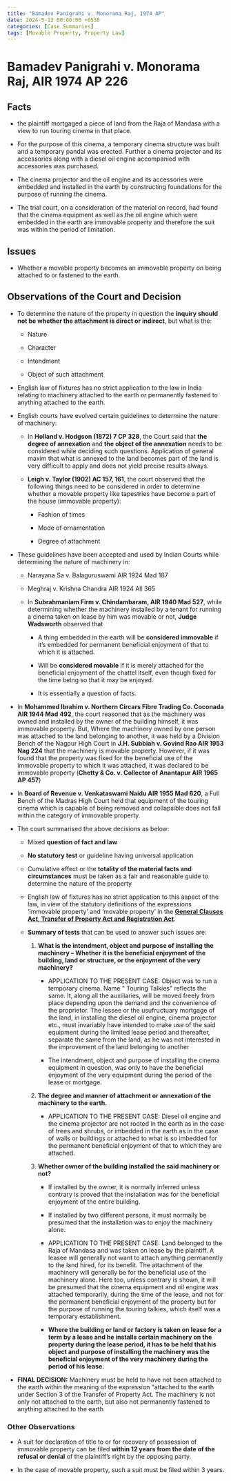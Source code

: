 ```yaml
---
title: "Bamadev Panigrahi v. Monorama Raj, 1974 AP"
date: 2024-5-13 00:00:00 +0530
categories: [Case Summaries]
tags: [Movable Property, Property Law]
---
```


# Bamadev Panigrahi v. Monorama Raj, AIR 1974 AP 226

## Facts

* the plaintiff mortgaged a piece of land from the Raja of Mandasa with a view to run touring cinema in that place.

* For the purpose of this cinema, a temporary cinema structure was built and a temporary pandal was erected. Further a cinema projector and its accessories along with a diesel oil engine accompanied with accessories was purchased.

* The cinema projector and the oil engine and its accessories were embedded and installed in the earth by constructing foundations for the purpose of running the cinema.

* The trial court, on a consideration of the material on record, had found that the cinema equipment as well as the oil engine which were embedded in the earth are immovable property and therefore the suit was within the period of limitation.

## Issues

* Whether a movable property becomes an immovable property on being attached to or fastened to the earth.

## Observations of the Court and Decision

* To determine the nature of the property in question the **inquiry should not be whether the attachment is direct or indirect**, but what is the:
  
   * Nature
     
   * Character
     
   * Intendment
     
   * Object of such attachment
     
* English law of fixtures has no strict application to the law in India relating to machinery
attached to the earth or permanently fastened to anything attached to the earth.

* English courts have evolved certain guidelines to determine the nature of machinery:
  
   * In **Holland v. Hodgson (1872) 7 CP 328**, the Court said that **the degree of annexation** and **the object of the annexation** needs to be considered while deciding such questions. Application of general maxim that what is annexed to the land becomes part of the land is very difficult to apply and does not yield precise results always.
 
   * **Leigh v. Taylor (1902) AC 157, 161**, the court observed that the following things need to be considered in order to determine whether a movable property like tapestries have become a part of the house (immovable property):
     
      * Fashion of times
        
      * Mode of ornamentation
    
      * Degree of attachment
    
* These guidelines have been accepted and used by Indian Courts while determining the nature of machinery in:

   * Narayana Sa v. Balaguruswami AIR 1924 Mad 187
 
   * Meghraj v. Krishna Chandra AIR 1924 All 365
 
   * In **Subrahmaniam Firm v. Chindambaram, AIR 1940 Mad 527**, while determining whether the machinery installed by a tenant for running a cinema taken on lease by him was movable or not, **Judge Wadsworth** observed that
     
      * A thing embedded in the earth will be **considered immovable** if it’s embedded for permanent beneficial enjoyment of that to which it is attached.
    
      * Will be **considered movable** if it is merely attached for the beneficial enjoyment of the chattel itself, even though fixed for the time being so that it may be enjoyed.
    
      * It is essentially a question of facts.
     
* In **Mohammed Ibrahim v. Northern Circars Fibre
Trading Co. Coconada AIR 1944 Mad 492**, the court reasoned that as the machinery was owned and installed by the owner of the building himself, it was immovable property. But, Where the machinery owned by one person was attached to the land belonging to another, it was held by a Division Bench of the Nagpur High Court in **J.H. Subbiah v. Govind Rao AIR 1953 Nag 224** that the machinery is movable property. However, if it was found that the property was fixed for the beneficial use of the immovable property to which it was attached, it was declared to be immovable property (**Chetty & Co. v. Collector of Anantapur AIR 1965 AP 457**)

* In **Board of Revenue v. Venkataswami Naidu AIR 1955 Mad 620**, a Full Bench of the Madras
High Court held that equipment of the touring cinema which is capable of being removed and collapsible does not fall within the category of immovable property.

* The court summarised the above decisions as below:

   * Mixed **question of fact and law**
     
   * **No statutory test** or guideline having universal application
 
   * Cumulative effect or the **totality of the material facts and circumstances** must be taken as a fair and reasonable guide to determine the nature of the property
 
   * English law of fixtures has no strict application to this aspect of the law, in view of the statutory definitions of the expressions ‘immovable property’ and ‘movable property’ in the **[General Clauses Act, Transfer of Property Act and Registration Act](https://pranavsaksena.com/posts/Property-Law/#immovable-property)**.
 
   * **Summary of tests** that can be used to answer such issues are:
 
     1. **What is the intendment, object and purpose of installing the machinery – Whether it
is the beneficial enjoyment of the building, land or structure, or the enjoyment of the very machinery?**

        * APPLICATION TO THE PRESENT CASE: Object was to run a temporary cinema. Name " Touring Talkies" reflects the same. It, along all the auxiliaries, will be moved freely from place depending upon the demand and the convenience of the proprietor. The lessee or the usufructuary mortgage of the land, in installing the diesel oil engine, cinema projector etc., must invariably have intended to make use of the said equipment during the limited lease period and thereafter, separate the same from the land, as he was not interested in the improvement of the land belonging to another
 
        * The intendment, object and purpose of installing the cinema equipment in question, was only to have the beneficial enjoyment of the very equipment during the period of the lease or mortgage.
    
     3. **The degree and manner of attachment or annexation of the machinery to the earth.**
    
        * APPLICATION TO THE PRESENT CASE: Diesel oil engine and the cinema projector are not rooted in the earth as in the case of trees and shrubs, or imbedded in the earth as in the case of walls or buildings or attached to what is so imbedded for the permanent beneficial enjoyment of that to which they are attached.
    
     5. **Whether owner of the building installed the said machinery or not?**
        
        * If installed by the owner, it is normally inferred unless contrary is proved that the installation was for the beneficial enjoyment of the entire building.
          
        * If installed by two different persons, it must normally be presumed that the installation was to enjoy the machinery alone.
       
        * APPLICATION TO THE PRESENT CASE: Land belonged to the Raja of Mandasa and was taken on lease by the plaintiff. A leasee will generally not want to attach anything permanently to the land hired, for its benefit. The attachment of the machinery will generally be for the beneficial use of the machinery alone. Here too, unless contrary is shown, it will be presumed that the cinema equipment and oil engine was attached temporarily, during the time of the lease, and not for the permanent beneficial enjoyment of the property but for the purpose of running the touring talkies, which itself was a temporary establishment. 
       
        * **Where the building or land or factory is taken on lease for a term by a lease and he installs certain machinery on the property during the lease period, it has to be held that his object and purpose of installing the machinery was the beneficial enjoyment of the very machinery during the period of his lease.**   
     
* **FINAL DECISION:** Machinery must be held to have not been attached to the earth within the meaning of the expression “attached to the earth under Section 3 of the Transfer of Property Act. The machinery is not only not attached to the earth, but also not permanently fastened to anything attached to the earth

### Other Observations

* A suit for declaration of title to or for recovery of possession of immovable property can be filed **within 12 years from the date of the refusal or denial** of the plaintiff’s right by the opposing party.


* In the case of movable property, such a suit must be filed within 3 years.

